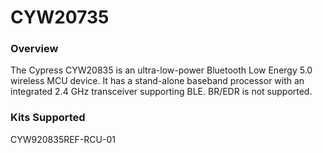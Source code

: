 # CYW20735

### Overview

The Cypress CYW20835 is an ultra-low-power Bluetooth Low Energy 5.0 wireless MCU device. It has a stand-alone baseband processor with an integrated 2.4 GHz transceiver supporting BLE.  BR/EDR is not supported.

### Kits Supported

CYW920835REF-RCU-01

